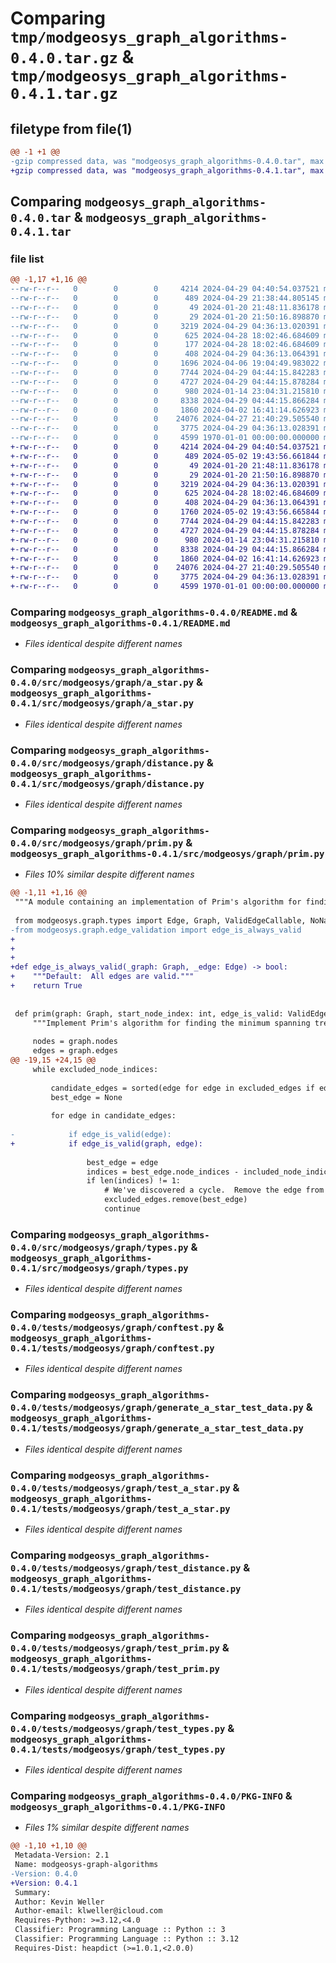 # Comparing `tmp/modgeosys_graph_algorithms-0.4.0.tar.gz` & `tmp/modgeosys_graph_algorithms-0.4.1.tar.gz`

## filetype from file(1)

```diff
@@ -1 +1 @@
-gzip compressed data, was "modgeosys_graph_algorithms-0.4.0.tar", max compression
+gzip compressed data, was "modgeosys_graph_algorithms-0.4.1.tar", max compression
```

## Comparing `modgeosys_graph_algorithms-0.4.0.tar` & `modgeosys_graph_algorithms-0.4.1.tar`

### file list

```diff
@@ -1,17 +1,16 @@
--rw-r--r--   0        0        0     4214 2024-04-29 04:40:54.037521 modgeosys_graph_algorithms-0.4.0/README.md
--rw-r--r--   0        0        0      489 2024-04-29 21:38:44.805145 modgeosys_graph_algorithms-0.4.0/pyproject.toml
--rw-r--r--   0        0        0       49 2024-01-20 21:48:11.836178 modgeosys_graph_algorithms-0.4.0/src/modgeosys/__init__.py
--rw-r--r--   0        0        0       29 2024-01-20 21:50:16.898870 modgeosys_graph_algorithms-0.4.0/src/modgeosys/graph/__init__.py
--rw-r--r--   0        0        0     3219 2024-04-29 04:36:13.020391 modgeosys_graph_algorithms-0.4.0/src/modgeosys/graph/a_star.py
--rw-r--r--   0        0        0      625 2024-04-28 18:02:46.684609 modgeosys_graph_algorithms-0.4.0/src/modgeosys/graph/distance.py
--rw-r--r--   0        0        0      177 2024-04-28 18:02:46.684609 modgeosys_graph_algorithms-0.4.0/src/modgeosys/graph/edge_validation.py
--rw-r--r--   0        0        0      408 2024-04-29 04:36:13.064391 modgeosys_graph_algorithms-0.4.0/src/modgeosys/graph/edge_weight.py
--rw-r--r--   0        0        0     1696 2024-04-06 19:04:49.983022 modgeosys_graph_algorithms-0.4.0/src/modgeosys/graph/prim.py
--rw-r--r--   0        0        0     7744 2024-04-29 04:44:15.842283 modgeosys_graph_algorithms-0.4.0/src/modgeosys/graph/types.py
--rw-r--r--   0        0        0     4727 2024-04-29 04:44:15.878284 modgeosys_graph_algorithms-0.4.0/tests/modgeosys/graph/conftest.py
--rw-r--r--   0        0        0      980 2024-01-14 23:04:31.215810 modgeosys_graph_algorithms-0.4.0/tests/modgeosys/graph/generate_a_star_test_data.py
--rw-r--r--   0        0        0     8338 2024-04-29 04:44:15.866284 modgeosys_graph_algorithms-0.4.0/tests/modgeosys/graph/test_a_star.py
--rw-r--r--   0        0        0     1860 2024-04-02 16:41:14.626923 modgeosys_graph_algorithms-0.4.0/tests/modgeosys/graph/test_distance.py
--rw-r--r--   0        0        0    24076 2024-04-27 21:40:29.505540 modgeosys_graph_algorithms-0.4.0/tests/modgeosys/graph/test_prim.py
--rw-r--r--   0        0        0     3775 2024-04-29 04:36:13.028391 modgeosys_graph_algorithms-0.4.0/tests/modgeosys/graph/test_types.py
--rw-r--r--   0        0        0     4599 1970-01-01 00:00:00.000000 modgeosys_graph_algorithms-0.4.0/PKG-INFO
+-rw-r--r--   0        0        0     4214 2024-04-29 04:40:54.037521 modgeosys_graph_algorithms-0.4.1/README.md
+-rw-r--r--   0        0        0      489 2024-05-02 19:43:56.661844 modgeosys_graph_algorithms-0.4.1/pyproject.toml
+-rw-r--r--   0        0        0       49 2024-01-20 21:48:11.836178 modgeosys_graph_algorithms-0.4.1/src/modgeosys/__init__.py
+-rw-r--r--   0        0        0       29 2024-01-20 21:50:16.898870 modgeosys_graph_algorithms-0.4.1/src/modgeosys/graph/__init__.py
+-rw-r--r--   0        0        0     3219 2024-04-29 04:36:13.020391 modgeosys_graph_algorithms-0.4.1/src/modgeosys/graph/a_star.py
+-rw-r--r--   0        0        0      625 2024-04-28 18:02:46.684609 modgeosys_graph_algorithms-0.4.1/src/modgeosys/graph/distance.py
+-rw-r--r--   0        0        0      408 2024-04-29 04:36:13.064391 modgeosys_graph_algorithms-0.4.1/src/modgeosys/graph/edge_weight.py
+-rw-r--r--   0        0        0     1760 2024-05-02 19:43:56.665844 modgeosys_graph_algorithms-0.4.1/src/modgeosys/graph/prim.py
+-rw-r--r--   0        0        0     7744 2024-04-29 04:44:15.842283 modgeosys_graph_algorithms-0.4.1/src/modgeosys/graph/types.py
+-rw-r--r--   0        0        0     4727 2024-04-29 04:44:15.878284 modgeosys_graph_algorithms-0.4.1/tests/modgeosys/graph/conftest.py
+-rw-r--r--   0        0        0      980 2024-01-14 23:04:31.215810 modgeosys_graph_algorithms-0.4.1/tests/modgeosys/graph/generate_a_star_test_data.py
+-rw-r--r--   0        0        0     8338 2024-04-29 04:44:15.866284 modgeosys_graph_algorithms-0.4.1/tests/modgeosys/graph/test_a_star.py
+-rw-r--r--   0        0        0     1860 2024-04-02 16:41:14.626923 modgeosys_graph_algorithms-0.4.1/tests/modgeosys/graph/test_distance.py
+-rw-r--r--   0        0        0    24076 2024-04-27 21:40:29.505540 modgeosys_graph_algorithms-0.4.1/tests/modgeosys/graph/test_prim.py
+-rw-r--r--   0        0        0     3775 2024-04-29 04:36:13.028391 modgeosys_graph_algorithms-0.4.1/tests/modgeosys/graph/test_types.py
+-rw-r--r--   0        0        0     4599 1970-01-01 00:00:00.000000 modgeosys_graph_algorithms-0.4.1/PKG-INFO
```

### Comparing `modgeosys_graph_algorithms-0.4.0/README.md` & `modgeosys_graph_algorithms-0.4.1/README.md`

 * *Files identical despite different names*

### Comparing `modgeosys_graph_algorithms-0.4.0/src/modgeosys/graph/a_star.py` & `modgeosys_graph_algorithms-0.4.1/src/modgeosys/graph/a_star.py`

 * *Files identical despite different names*

### Comparing `modgeosys_graph_algorithms-0.4.0/src/modgeosys/graph/distance.py` & `modgeosys_graph_algorithms-0.4.1/src/modgeosys/graph/distance.py`

 * *Files identical despite different names*

### Comparing `modgeosys_graph_algorithms-0.4.0/src/modgeosys/graph/prim.py` & `modgeosys_graph_algorithms-0.4.1/src/modgeosys/graph/prim.py`

 * *Files 10% similar despite different names*

```diff
@@ -1,11 +1,16 @@
 """A module containing an implementation of Prim's algorithm for finding the minimum spanning tree of a graph."""
 
 from modgeosys.graph.types import Edge, Graph, ValidEdgeCallable, NoNavigablePathError
-from modgeosys.graph.edge_validation import edge_is_always_valid
+
+
+
+def edge_is_always_valid(_graph: Graph, _edge: Edge) -> bool:
+    """Default:  All edges are valid."""
+    return True
 
 
 def prim(graph: Graph, start_node_index: int, edge_is_valid: ValidEdgeCallable = edge_is_always_valid) -> set[Edge]:
     """Implement Prim's algorithm for finding the minimum spanning tree of a graph."""
 
     nodes = graph.nodes
     edges = graph.edges
@@ -19,15 +24,15 @@
     while excluded_node_indices:
 
         candidate_edges = sorted(edge for edge in excluded_edges if edge.node_indices & included_node_indices)
         best_edge = None
 
         for edge in candidate_edges:
 
-            if edge_is_valid(edge):
+            if edge_is_valid(graph, edge):
 
                 best_edge = edge
                 indices = best_edge.node_indices - included_node_indices
                 if len(indices) != 1:
                     # We've discovered a cycle.  Remove the edge from consideration, and move on.
                     excluded_edges.remove(best_edge)
                     continue
```

### Comparing `modgeosys_graph_algorithms-0.4.0/src/modgeosys/graph/types.py` & `modgeosys_graph_algorithms-0.4.1/src/modgeosys/graph/types.py`

 * *Files identical despite different names*

### Comparing `modgeosys_graph_algorithms-0.4.0/tests/modgeosys/graph/conftest.py` & `modgeosys_graph_algorithms-0.4.1/tests/modgeosys/graph/conftest.py`

 * *Files identical despite different names*

### Comparing `modgeosys_graph_algorithms-0.4.0/tests/modgeosys/graph/generate_a_star_test_data.py` & `modgeosys_graph_algorithms-0.4.1/tests/modgeosys/graph/generate_a_star_test_data.py`

 * *Files identical despite different names*

### Comparing `modgeosys_graph_algorithms-0.4.0/tests/modgeosys/graph/test_a_star.py` & `modgeosys_graph_algorithms-0.4.1/tests/modgeosys/graph/test_a_star.py`

 * *Files identical despite different names*

### Comparing `modgeosys_graph_algorithms-0.4.0/tests/modgeosys/graph/test_distance.py` & `modgeosys_graph_algorithms-0.4.1/tests/modgeosys/graph/test_distance.py`

 * *Files identical despite different names*

### Comparing `modgeosys_graph_algorithms-0.4.0/tests/modgeosys/graph/test_prim.py` & `modgeosys_graph_algorithms-0.4.1/tests/modgeosys/graph/test_prim.py`

 * *Files identical despite different names*

### Comparing `modgeosys_graph_algorithms-0.4.0/tests/modgeosys/graph/test_types.py` & `modgeosys_graph_algorithms-0.4.1/tests/modgeosys/graph/test_types.py`

 * *Files identical despite different names*

### Comparing `modgeosys_graph_algorithms-0.4.0/PKG-INFO` & `modgeosys_graph_algorithms-0.4.1/PKG-INFO`

 * *Files 1% similar despite different names*

```diff
@@ -1,10 +1,10 @@
 Metadata-Version: 2.1
 Name: modgeosys-graph-algorithms
-Version: 0.4.0
+Version: 0.4.1
 Summary: 
 Author: Kevin Weller
 Author-email: klweller@icloud.com
 Requires-Python: >=3.12,<4.0
 Classifier: Programming Language :: Python :: 3
 Classifier: Programming Language :: Python :: 3.12
 Requires-Dist: heapdict (>=1.0.1,<2.0.0)
```

